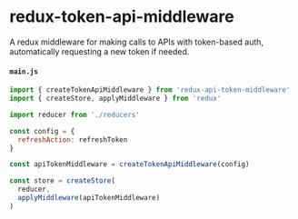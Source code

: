# redux-token-api-middleware

A redux middleware for making calls to APIs with token-based auth, automatically
requesting a new token if needed.

#### `main.js`

```javascript
import { createTokenApiMiddleware } from 'redux-api-token-middleware'
import { createStore, applyMiddleware } from 'redux'

import reducer from './reducers'

const config = {
  refreshAction: refreshToken
}

const apiTokenMiddleware = createTokenApiMiddleware(config)

const store = createStore(
  reducer,
  applyMiddleware(apiTokenMiddleware)
)

```